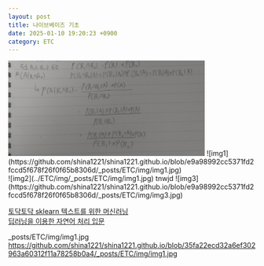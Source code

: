 ```yaml
---
layout: post
title: 나이브베이즈 기초
date: 2025-01-10 19:20:23 +0900
category: ETC
---
```

  
<img src="https://github.com/shina1221/shina1221.github.io/blob/e9a98992cc5371fd2fccd5f678f26f0f65b8306d/_posts/ETC/img/img1.jpg" alt="Example" width="400">  
![img1](https://github.com/shina1221/shina1221.github.io/blob/e9a98992cc5371fd2fccd5f678f26f0f65b8306d/_posts/ETC/img/img1.jpg)
<br/>
![img2](../ETC/img/_posts/ETC/img/img1.jpg)  tnwjd
![img3](https://github.com/shina1221/shina1221.github.io/blob/e9a98992cc5371fd2fccd5f678f26f0f65b8306d/_posts/ETC/img/img3.jpg)

[토닥토닥 sklearn 텍스트를 위한 머신러닝](https://wikidocs.net/34256)  
[딥러닝을 이용한 자연어 처리 입문](https://wikidocs.net/442492)

_posts/ETC/img/img1.jpg
https://github.com/shina1221/shina1221.github.io/blob/35fa22ecd32a6ef302963a60312f11a78258b0a4/_posts/ETC/img/img1.jpg